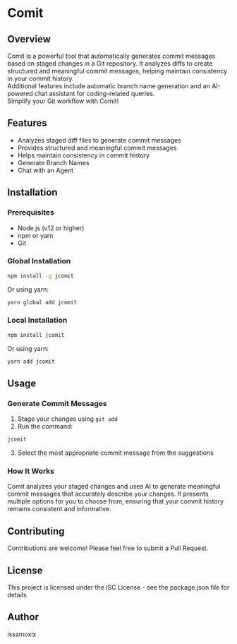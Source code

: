 # Comit

## Overview
Comit is a powerful tool that automatically generates commit messages based on staged changes in a Git repository. 
It analyzes diffs to create structured and meaningful commit messages, helping maintain consistency in your commit history.  
Additional features include automatic branch name generation and an AI-powered chat assistant for coding-related queries.  
Simplify your Git workflow with Comit!

## Features
- Analyzes staged diff files to generate commit messages
- Provides structured and meaningful commit messages
- Helps maintain consistency in commit history
- Generate Branch Names
- Chat with an Agent

## Installation

### Prerequisites
- Node.js (v12 or higher)
- npm or yarn
- Git

### Global Installation
```bash
npm install -g jcomit
```

Or using yarn:
```bash
yarn global add jcomit
```

### Local Installation
```bash
npm install jcomit
```

Or using yarn:
```bash
yarn add jcomit
```

## Usage

### Generate Commit Messages
1. Stage your changes using `git add`
2. Run the command:
```bash
jcomit
```
3. Select the most appropriate commit message from the suggestions

### How It Works
Comit analyzes your staged changes and uses AI to generate meaningful commit messages that accurately describe your changes. It presents multiple options for you to choose from, ensuring that your commit history remains consistent and informative.

## Contributing
Contributions are welcome! Please feel free to submit a Pull Request.

## License
This project is licensed under the ISC License - see the package.json file for details.

## Author
issamoxix
